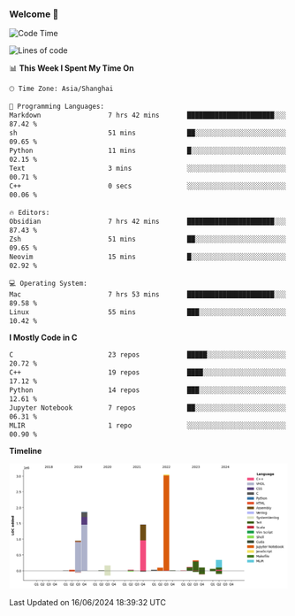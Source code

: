 ### Welcome 👋

<!--START_SECTION:waka-->
![Code Time](http://img.shields.io/badge/Code%20Time-1%2C506%20hrs%2053%20mins-blue)

![Lines of code](https://img.shields.io/badge/From%20Hello%20World%20I%27ve%20Written-8.7%20million%20lines%20of%20code-blue)

📊 **This Week I Spent My Time On** 

```text
🕑︎ Time Zone: Asia/Shanghai

💬 Programming Languages: 
Markdown                 7 hrs 42 mins       ██████████████████████░░░   87.42 % 
sh                       51 mins             ██░░░░░░░░░░░░░░░░░░░░░░░   09.65 % 
Python                   11 mins             █░░░░░░░░░░░░░░░░░░░░░░░░   02.15 % 
Text                     3 mins              ░░░░░░░░░░░░░░░░░░░░░░░░░   00.71 % 
C++                      0 secs              ░░░░░░░░░░░░░░░░░░░░░░░░░   00.06 % 

🔥 Editors: 
Obsidian                 7 hrs 42 mins       ██████████████████████░░░   87.43 % 
Zsh                      51 mins             ██░░░░░░░░░░░░░░░░░░░░░░░   09.65 % 
Neovim                   15 mins             █░░░░░░░░░░░░░░░░░░░░░░░░   02.92 % 

💻 Operating System: 
Mac                      7 hrs 53 mins       ██████████████████████░░░   89.58 % 
Linux                    55 mins             ███░░░░░░░░░░░░░░░░░░░░░░   10.42 % 
```

**I Mostly Code in C** 

```text
C                        23 repos            █████░░░░░░░░░░░░░░░░░░░░   20.72 % 
C++                      19 repos            ████░░░░░░░░░░░░░░░░░░░░░   17.12 % 
Python                   14 repos            ███░░░░░░░░░░░░░░░░░░░░░░   12.61 % 
Jupyter Notebook         7 repos             ██░░░░░░░░░░░░░░░░░░░░░░░   06.31 % 
MLIR                     1 repo              ░░░░░░░░░░░░░░░░░░░░░░░░░   00.90 % 
```



**Timeline**

![Lines of Code chart](https://raw.githubusercontent.com/Bohan-hu/Bohan-hu/master/assets/bar_graph.png)


 Last Updated on 16/06/2024 18:39:32 UTC
<!--END_SECTION:waka-->



